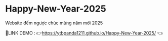 # Happy-New-Year-2025
Website đếm ngược chúc mừng năm mới 2025

📌LINK DEMO :  👉https://ytbpanda1211.github.io/Happy-New-Year-2025/ 👈

